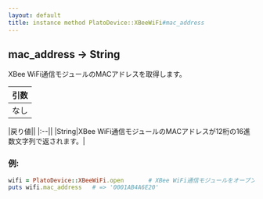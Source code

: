 ```yaml
---
layout: default
title: instance method PlatoDevice::XBeeWiFi#mac_address
---
```


## mac_address -> String

XBee WiFi通信モジュールのMACアドレスを取得します。  

|引数|
|:--|
|なし|

|戻り値||
|:--||
|String|XBee WiFi通信モジュールのMACアドレスが12桁の16進数文字列で返されます。|

### 例:
```Ruby
wifi = PlatoDevice::XBeeWiFi.open       # XBee WiFi通信モジュールをオープンします
puts wifi.mac_address   # => '0001AB4A6E20'
```
